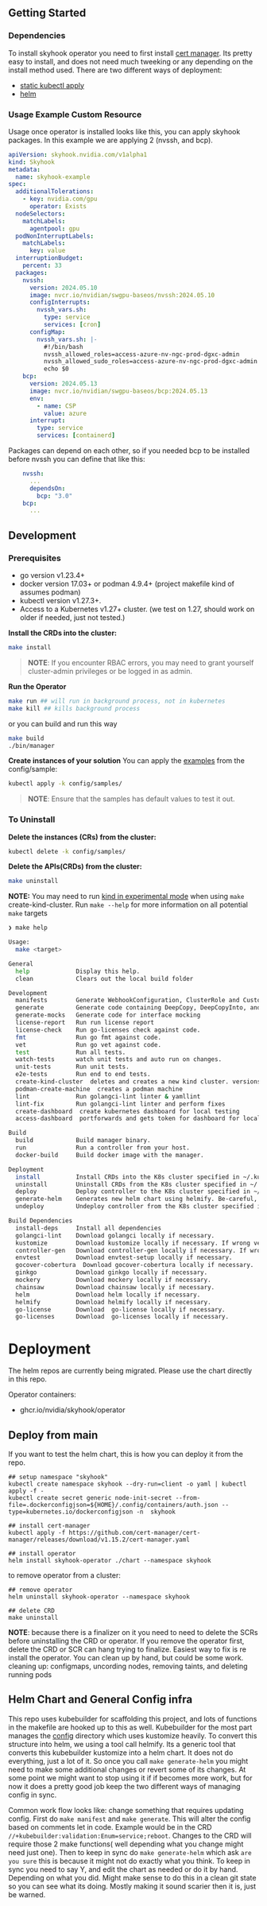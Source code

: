## Getting Started

### Dependencies
To install skyhook operator you need to first install [cert manager](https://cert-manager.io/). Its pretty easy to install, and does not need much tweeking or any depending on the install method used. There are two different ways of deployment:
  - [static kubectl apply](https://cert-manager.io/docs/installation/)
  - [helm](https://cert-manager.io/docs/installation/helm/)

### Usage Example Custom Resource

Usage once operator is installed looks like this, you can apply skyhook packages. In this example we are applying 2 (nvssh, and bcp).

```yaml
apiVersion: skyhook.nvidia.com/v1alpha1
kind: Skyhook
metadata:
  name: skyhook-example
spec:
  additionalTolerations:
    - key: nvidia.com/gpu
      operator: Exists
  nodeSelectors:
    matchLabels:
      agentpool: gpu
  podNonInterruptLabels:
    matchLabels:
      key: value
  interruptionBudget: 
    percent: 33
  packages:
    nvssh:
      version: 2024.05.10
      image: nvcr.io/nvidian/swgpu-baseos/nvssh:2024.05.10
      configInterrupts:
        nvssh_vars.sh:
          type: service
          services: [cron]
      configMap:
        nvssh_vars.sh: |-
          #!/bin/bash
          nvssh_allowed_roles=access-azure-nv-ngc-prod-dgxc-admin
          nvssh_allowed_sudo_roles=access-azure-nv-ngc-prod-dgxc-admin
          echo $0
    bcp:
      version: 2024.05.13
      image: nvcr.io/nvidian/swgpu-baseos/bcp:2024.05.13
      env:
        - name: CSP
          value: azure
      interrupt: 
        type: service
        services: [containerd]
```

Packages can depend on each other, so if you needed bcp to be installed before nvssh you can define that like this:

```yaml
    nvssh:
      ...
      dependsOn: 
        bcp: "3.0"
    bcp:
      ...
```

## Development

### Prerequisites
- go version v1.23.4+
- docker version 17.03+ or podman 4.9.4+ (project makefile kind of assumes podman)
- kubectl version v1.27.3+.
- Access to a Kubernetes v1.27+ cluster. (we test on 1.27, should work on older if needed, just not tested.)


**Install the CRDs into the cluster:**
```sh
make install
```

> **NOTE**: If you encounter RBAC errors, you may need to grant yourself cluster-admin 
privileges or be logged in as admin.

**Run the Operator**
```sh
make run ## will run in background process, not in kubernetes
make kill ## kills background process
```

or you can build and run this way
```sh
make build
./bin/manager
```

**Create instances of your solution**
You can apply the [examples](./config/samples/) from the config/sample:

```sh
kubectl apply -k config/samples/
```

>**NOTE**: Ensure that the samples has default values to test it out.

### To Uninstall
**Delete the instances (CRs) from the cluster:**

```sh
kubectl delete -k config/samples/
```

**Delete the APIs(CRDs) from the cluster:**

```sh
make uninstall
```

**NOTE:** You may need to run [kind in experimental mode](https://kind.sigs.k8s.io/docs/user/rootless/#creating-a-kind-cluster-with-rootless-podman) when using `make` create-kind-cluster. Run `make --help` for more information on all potential `make` targets
```bash
❯ make help

Usage:
  make <target>

General
  help             Display this help.
  clean            Clears out the local build folder

Development
  manifests        Generate WebhookConfiguration, ClusterRole and CustomResourceDefinition objects.
  generate         Generate code containing DeepCopy, DeepCopyInto, and DeepCopyObject method implementations.
  generate-mocks   Generate code for interface mocking
  license-report   Run run license report
  license-check    Run go-licenses check against code.
  fmt              Run go fmt against code.
  vet              Run go vet against code.
  test             Run all tests.
  watch-tests      watch unit tests and auto run on changes.
  unit-tests       Run unit tests.
  e2e-tests        Run end to end tests.
  create-kind-cluster  deletes and creates a new kind cluster. versions is set via KIND_VERSION
  podman-create-machine  creates a podman machine
  lint             Run golangci-lint linter & yamllint
  lint-fix         Run golangci-lint linter and perform fixes
  create-dashboard  create kubernetes dashboard for local testing
  access-dashboard  portforwards and gets token for dashboard for local testing

Build
  build            Build manager binary.
  run              Run a controller from your host.
  docker-build     Build docker image with the manager.

Deployment
  install          Install CRDs into the K8s cluster specified in ~/.kube/config.
  uninstall        Uninstall CRDs from the K8s cluster specified in ~/.kube/config. Call with ignore-not-found=true to ignore resource not found errors during deletion.
  deploy           Deploy controller to the K8s cluster specified in ~/.kube/config.
  generate-helm    Generates new helm chart using helmify. Be-careful, this can break things, it overwrites files, make sure to look at you git diff.
  undeploy         Undeploy controller from the K8s cluster specified in ~/.kube/config. Call with ignore-not-found=true to ignore resource not found errors during deletion.

Build Dependencies
  install-deps     Install all dependencies
  golangci-lint    Download golangci locally if necessary. 
  kustomize        Download kustomize locally if necessary. If wrong version is installed, it will be removed before downloading.
  controller-gen   Download controller-gen locally if necessary. If wrong version is installed, it will be overwritten.
  envtest          Download envtest-setup locally if necessary.
  gocover-cobertura  Download gocover-cobertura locally if necessary.
  ginkgo           Download ginkgo locally if necessary.
  mockery          Download mockery locally if necessary.
  chainsaw         Download chainsaw locally if necessary.
  helm             Download helm locally if necessary.
  helmify          Download helmify locally if necessary.
  go-license       Download  go-license locally if necessary.
  go-licenses      Download  go-licenses locally if necessary.
```

# Deployment

The helm repos are currently being migrated. Please use the chart directly in this repo.

Operator containers:
- ghcr.io/nvidia/skyhook/operator

## Deploy from main

If you want to test the helm chart, this is how you can deploy it from the repo.

```
## setup namespace "skyhook"
kubectl create namespace skyhook --dry-run=client -o yaml | kubectl apply -f -
kubectl create secret generic node-init-secret --from-file=.dockerconfigjson=${HOME}/.config/containers/auth.json --type=kubernetes.io/dockerconfigjson -n  skyhook

## install cert-manager
kubectl apply -f https://github.com/cert-manager/cert-manager/releases/download/v1.15.2/cert-manager.yaml

## install operator
helm install skyhook-operator ./chart --namespace skyhook
```

to remove operator from a cluster:
```
## remove operator
helm uninstall skyhook-operator --namespace skyhook

## delete CRD
make uninstall
```

**NOTE**: because there is a finalizer on it you need to need to delete the SCRs before uninstalling the CRD or operator. If you remove the operator first, delete the CRD or SCR can hang trying to finalize. Easiest way to fix is re install the operator. You can clean up by hand, but could be some work. cleaning up: configmaps, uncording nodes, removing taints, and deleting running pods


## Helm Chart and General Config infra
This repo uses kubebuilder for scaffolding this project, and lots of functions in the makefile are hooked up to this as well. Kubebuilder for the most part manages the [config](./config) directory which uses kustomize heavily. To convert this structure into helm, we using a tool call helmify. Its a generic tool that converts this kubebuilder kustomize into a helm chart. It does not do everything, just a lot of it. So once you call `make generate-helm` you might need to make some additional changes or revert some of its changes. At some point we might want to stop using it if if becomes more work, but for now it does a pretty good job keep the two different ways of managing config in sync. 

Common work flow looks like: change something that requires updating config. First do `make manifest` and `make generate`. This will alter the config based on comments let in code. Example would be in the CRD `//+kubebuilder:validation:Enum=service;reboot`. Changes to the CRD will require those 2 make functions( well depending what you change might need just one). Then to keep in sync do `make generate-helm` which ask `are you sure` this is because it might not do exactly what you think. To keep in sync you need to say Y, and edit the chart as needed or do it by hand. Depending on what you did. Might make sense to do this in a clean git state so you can see what its doing. Mostly making it sound scarier then it is, just be warned.

